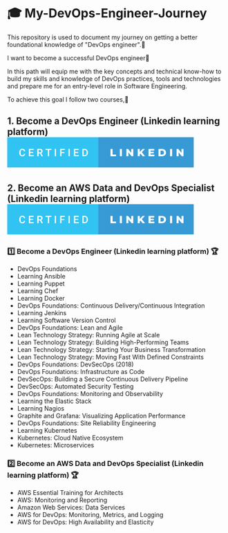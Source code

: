 #    :mortar_board:  My-DevOps-Engineer-Journey 

This repository is used to document my journey on getting a better foundational knowledge of "DevOps engineer".:memo:

I want to become a successful DevOps engineer:sparkling_heart:

In this path  will equip me with the key concepts and technical know-how to build my skills and knowledge of DevOps practices, tools and technologies and prepare me for an entry-level role in Software Engineering. 


To achieve this goal I follow two courses,:bookmark_tabs:

## 1. Become a DevOps Engineer (Linkedin learning platform) ![forthebadge](https://github.com/BJSanja/My-Software-Development-Journey/blob/main/certified-linkedin.svg)

## 2. Become an AWS Data and DevOps Specialist (Linkedin learning platform) ![forthebadge](https://github.com/BJSanja/My-Software-Development-Journey/blob/main/certified-linkedin.svg)





### :one: Become a DevOps Engineer (Linkedin learning platform) :trophy:

- DevOps Foundations
- Learning Ansible
- Learning Puppet
- Learning Chef
- Learning Docker
- DevOps Foundations: Continuous Delivery/Continuous Integration
- Learning Jenkins
- Learning Software Version Control
- DevOps Foundations: Lean and Agile
- Lean Technology Strategy: Running Agile at Scale
- Lean Technology Strategy: Building High-Performing Teams
- Lean Technology Strategy: Starting Your Business Transformation
- Lean Technology Strategy: Moving Fast With Defined Constraints
- DevOps Foundations: DevSecOps (2018)
- DevOps Foundations: Infrastructure as Code
- DevSecOps: Building a Secure Continuous Delivery Pipeline
- DevSecOps: Automated Security Testing
- DevOps Foundations: Monitoring and Observability
- Learning the Elastic Stack
- Learning Nagios
- Graphite and Grafana: Visualizing Application Performance
- DevOps Foundations: Site Reliability Engineering
- Learning Kubernetes
- Kubernetes: Cloud Native Ecosystem
- Kubernetes: Microservices



### :two: Become an AWS Data and DevOps Specialist (Linkedin learning platform) :trophy:

- AWS Essential Training for Architects
- AWS: Monitoring and Reporting
- Amazon Web Services: Data Services
- AWS for DevOps: Monitoring, Metrics, and Logging
- AWS for DevOps: High Availability and Elasticity






